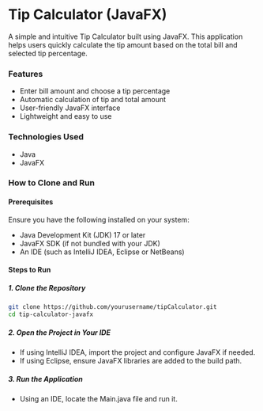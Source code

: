# Tip Calculator (JavaFX)

A simple and intuitive Tip Calculator built using JavaFX. This application helps users quickly calculate the tip amount based on the total bill and selected tip percentage.

### Features

- Enter bill amount and choose a tip percentage
- Automatic calculation of tip and total amount
- User-friendly JavaFX interface
- Lightweight and easy to use

### Technologies Used

- Java
- JavaFX

### How to Clone and Run

#### Prerequisites

Ensure you have the following installed on your system:
- Java Development Kit (JDK) 17 or later
- JavaFX SDK (if not bundled with your JDK)
- An IDE (such as IntelliJ IDEA, Eclipse or NetBeans)

#### Steps to Run

##### 1. Clone the Repository
   ```bash
   git clone https://github.com/yourusername/tipCalculator.git
   cd tip-calculator-javafx
   ```

##### 2. Open the Project in Your IDE
- If using IntelliJ IDEA, import the project and configure JavaFX if needed.
- If using Eclipse, ensure JavaFX libraries are added to the build path.

##### 3. Run the Application
- Using an IDE, locate the Main.java file and run it.
